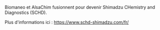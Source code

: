 Biomaneo et AlsaChim fusionnent pour devenir Shimadzu CHemistry and Diagnostics (SCHD).

Plus d'informations ici : https://www.schd-shimadzu.com/fr/
